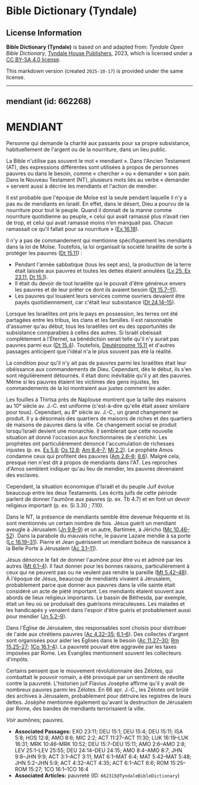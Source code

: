 # Bible Dictionary (Tyndale)

## License Information

**Bible Dictionary (Tyndale)** is based on and adapted from: _Tyndale Open Bible Dictionary_, [Tyndale House Publishers](https://tyndaleopenresources.com/), 2023, which is licensed under a [CC BY-SA 4.0 license](https://creativecommons.org/licenses/by-sa/4.0/legalcode.en).

This markdown version (created `2025-10-17`) is provided under the same license.



--------------------------------

## mendiant (id: 662268)

MENDIANT
========

Personne qui demande la charité aux passants pour sa propre subsistance, habituellement de l'argent ou de la nourriture, dans un lieu public. 

La Bible n'utilise pas souvent le mot « mendiant ». Dans l'Ancien Testament (AT), des expressions différentes sont utilisées à propos de personnes pauvres ou dans le besoin, comme « chercher » ou « demander » son pain. Dans le Nouveau Testament (NT), plusieurs mots liés au verbe « demander » servent aussi à décrire les mendiants et l'action de mendier.

Il est probable que l'époque de Moïse est la seule pendant laquelle il n'y a pas eu de mendiants en Israël. En effet, dans le désert, Dieu a pourvu de la nourriture pour tout le peuple. Quand il donnait de la manne comme nourriture quotidienne au peuple, « celui qui avait ramassé plus n’avait rien de trop, et celui qui avait ramassé moins n’en manquait pas. Chacun ramassait ce qu’il fallait pour sa nourriture » ([Ex 16\.18](https://ref.ly/Exod16:16,Exod16:18,Exod16:22,Exod16:36)).

Il n'y a pas de commandement qui mentionne spécifiquement les mendiants dans la loi de Moïse. Toutefois, la loi organisait la société Israélite de sorte à protéger les pauvres ([Dt 15\.11](https://ref.ly/Deut15:11)) :

* Pendant l'année sabbatique (tous les sept ans), la production de la terre était laissée aux pauvres et toutes les dettes étaient annulées ([Lv 25](https://ref.ly/Lev25:1-Lev25:55)[, Ex 23\.11,](https://ref.ly/Exod23:11) [Dt 15\.1](https://ref.ly/Deut15:1)).
* Il était du devoir de tout Israélite qui le pouvait d'être généreux envers les pauvres et de leur prêter ce dont ils avaient besoin ([Dt 15\.7–11](https://ref.ly/Deut15:7-Deut15:11)).
* Les pauvres qui louaient leurs services comme ouvriers devaient être payés quotidiennement, car c'était leur subsistance ([Dt 24\.14–15](https://ref.ly/Deut24:14-Deut24:15)).

Lorsque les Israélites ont pris le pays en possession, les terres ont été partagées entre les tribus, les clans et les familles. Il est raisonnable d'assumer qu'au début, tous les Israélites ont eu des opportunités de subsistance comparables à celles des autres. Si Israël obéissait complètement à l'Éternel, sa bénédiction serait telle qu'il n'y aurait pas pauvres parmi eux ([Dt 15\.4](https://ref.ly/Deut15:4)). Toutefois, [Deutéronome 15\.11](https://ref.ly/Deut15:11) et d'autres passages anticipent que l'idéal n'a le plus souvent pas été la réalité. 

La condition pour qu'il n'y ait pas de pauvres parmi les Israélites était leur obéissance aux commandements de Dieu. Cependant, dès le début, ils s'en sont régulièrement détournés. Il était donc inévitable qu'il y ait des pauvres. Même si les pauvres étaient les victimes des gens injustes, les commandements de la loi montraient aux justes comment les aider. 

Les fouilles à Thirtsa près de Naplouse montrent que la taille des maisons au 10ᵉ siècle av. J.‑C. est uniforme (c'est\-à\-dire qu'elle était assez similaire pour tous). Cependant, au 8ᵉ siècle av. J.‑C., un grand changement se produit. Il y a désormais des quartiers de maisons de riches et des quartiers de maisons de pauvres dans la ville. Ce changement social se produit lorsqu'Israël devient une monarchie. Il semblerait que cette nouvelle situation ait donné l'occasion aux fonctionnaires de s'enrichir. Les prophètes ont particulièrement dénoncé l'accumulation de richesses injustes (p. ex. [Es 5\.8](https://ref.ly/Isa5:8); [Os 12\.8](https://ref.ly/Hos12:8); [Am 8\.4–7](https://ref.ly/Amos8:4-Amos8:7); [Mi 2\.2](https://ref.ly/Mic2:2)). Le prophète Amos condamne ceux qui profitent des pauvres ([Am 2\.6–8](https://ref.ly/Amos2:6-Amos2:8); [8\.6](https://ref.ly/Amos8:6)). Malgré cela, presque rien n'est dit à propos de mendiants dans l'AT. Les reproches d'Amos semblent indiquer qu'au lieu de mendier, les pauvres devenaient des esclaves.

Cependant, la situation économique d'Israël et du peuple Juif évolue beaucoup entre les deux Testaments. Les écrits juifs de cette période parlent de donner l'aumône aux pauvres (p. ex. Tb 4\.7\) et en font un devoir religieux important (p. ex. Si 3\.30 ; 7\.10\). 

Dans le NT, la présence de mendiants semble être devenue fréquente et ils sont mentionnés un certain nombre de fois. Jésus guérit un mendiant aveugle à Jérusalem ([Jn 9\.8–9](https://ref.ly/John9:8-John9:9)) et un autre, Bartimée, à Jéricho ([Mc 10\.46–52](https://ref.ly/Mark10:46-Mark10:52)). Dans la parabole du mauvais riche, le pauvre Lazare mendie à sa porte ([Lc 16\.19–31](https://ref.ly/Luke16:19-Luke16:31)). Pierre et Jean guérissent un mendiant boiteux de naissance à la Belle Porte à Jérusalem ([Ac 3\.1–11](https://ref.ly/Acts3:1-Acts3:11)).

Jésus dénonce le fait de donner l'aumône pour être vu et admiré par les autres ([Mt 6\.1–4](https://ref.ly/Matt6:1-Matt6:4)). Il faut donner pour les bonnes raisons, particulièrement à ceux qui ne peuvent pas ou ne veulent pas rendre la pareille ([Mt 5\.42–48](https://ref.ly/Matt5:42-Matt5:48)). À l'époque de Jésus, beaucoup de mendiants vivaient à Jérusalem, probablement parce que donner aux pauvres dans la ville sainte était considéré un acte de piété important. Les mendiants étaient souvent aux abords de lieux religieux importants. Le bassin de Béthesda, par exemple, était un lieu où se produisait des guérisons miraculeuses. Les malades et les handicapés y venaient dans l'espoir d'être guéris et probablement aussi pour mendier ([Jn 5\.2–9](https://ref.ly/John5:2-John5:9)).

Dans l'Église de Jérusalem, des responsables sont choisis pour distribuer de l'aide aux chrétiens pauvres ([Ac 4\.32–35](https://ref.ly/Acts4:32-Acts4:35); [6\.1–6](https://ref.ly/Acts6:1-Acts6:6)). Des collectes d'argent sont organisées pour aider les Églises dans le besoin ([Ac 11\.27–30](https://ref.ly/Acts11:27-Acts11:30); [Rm 15\.25–27](https://ref.ly/Rom15:25-Rom15:27); [1Co 16\.1–4](https://ref.ly/1Cor16:1-1Cor16:4)). La pauvreté pouvait être aggravée par les taxes imposées par Rome. Les Évangiles mentionnent souvent les collecteurs d'impôts.

Certains pensent que le mouvement révolutionnaire des Zélotes, qui combattait le pouvoir romain, a été provoqué par un sentiment de révolte contre la pauvreté. L'historien juif Flavius Josèphe affirme qu'il y avait de nombreux pauvres parmi les Zélotes. En 66 apr. J.‑C., les Zélotes ont brûlé des archives à Jérusalem, probablement pour détruire les registres de leurs dettes. Josèphe mentionne également qu'avant la destruction de Jérusalem par Rome, des bandes de mendiants terrorisaient la ville.

*Voir* aumônes; pauvres.

* **Associated Passages:** EXO 23:11; DEU 15:1; DEU 15:4; DEU 15:11; ISA 5:8; HOS 12:8; AMO 8:6; MIC 2:2; ACT 11:27–ACT 11:30; LUK 16:19–LUK 16:31; MRK 10:46–MRK 10:52; DEU 15:7–DEU 15:11; AMO 2:6–AMO 2:8; LEV 25:1–LEV 25:55; DEU 24:14–DEU 24:15; AMO 8:4–AMO 8:7; JHN 9:8–JHN 9:9; ACT 3:1–ACT 3:11; MAT 6:1–MAT 6:4; MAT 5:42–MAT 5:48; JHN 5:2–JHN 5:9; ACT 4:32–ACT 4:35; ACT 6:1–ACT 6:6; ROM 15:25–ROM 15:27; 1CO 16:1–1CO 16:4
* **Associated Articles:** pauvreté (ID: `662315@TyndaleBibleDictionary`)

